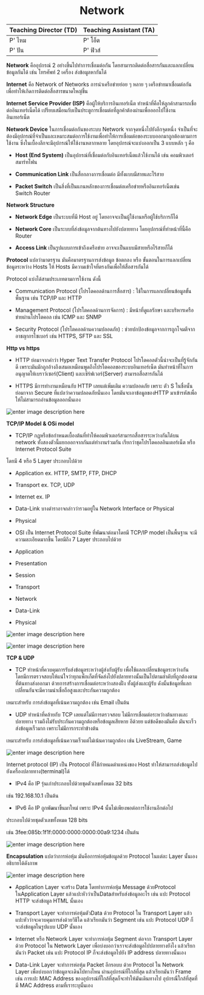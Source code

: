 ﻿<div align="center">
<h1>Network</h1>
</div>

<div align="center">

|Teaching Director (TD) | Teaching Assistant (TA) |
|-------|------|
| P' ไหม | P' โอ็ต |
| P' ปัน | P' ฟิวส์ |

</div>

**Network** 
คืออุปกรณ์ 2 อย่างขึ้นไปทำการเชื่อมต่อกัน โดยสามารถติดต่อสื่อสารกันและแลกเปลี่ยนข้อมูลกันได้ เช่น โทรศัพท์ 2 เครื่อง ส่งข้อมูลหากันได้

**Internet** 
คือ Network of Networks การนำเครือข่ายย่อย ๆ หลาย ๆ เครือข่ายมาเชื่อมต่อกัน เพื่อทำให้เกิดการติดต่อสื่อสารขนาดใหญ่ขึ้น

**Internet Service Provider  (ISP)**
คือผู้ให้บริการอินเทอร์เน็ต ทำหน้าที่คือให้ลูกค้าสามารถเชื่อต่ออินเทอร์เน็ตได้ เปรียบเสมือนกับเป็นประตูการเชื่อมต่อที่ลูกค้าต้องผ่านเพื่อออกไปใช้งานอินเทอร์เน็ต

**Network Device** 
ในการเชื่อมต่อกันของระบบ Network จากจุดหนึ่งไปยังอีกจุดหนึ่ง จำเป็นที่จะต้องมีอุปกรณ์ที่จำเป็นและเหมาะสมต่อการใช้งานเพื่อทำให้การเชื่อมต่อของระบบออกมาถูกต้องตามการใช้งาน ซึ่งในเบื้องลึกจะมีอุปกรณ์ให้ใช้งานหลากหลาย โดยอุปกรณ์จะแบ่งออกเป็น 3 แบบหลัก ๆ คือ

-   **Host (End System)** เป็นอุปกรณ์ที่เชื่อมต่อกับอินเทอร์เน็ตแล้วใช้งานได้ เช่น คอมพิวเตอร์ สมาร์ทโฟน
    
-   **Communication Link** เป็นสื่อกลางการเชื่อมต่อ มีทั้งแบบมีสายและไร้สาย
    
-   **Packet Switch** เป็นสิ่งที่เป็นแกนหลักของการเชื่อมต่อเครือข่ายหรืออินเทอร์เน็ตเช่น Switch Router
    

**Network Structure**

-   **Network Edge** เป็นระบบที่มี Host อยู่ โดยอาจจะเป็นผู้ใช้งานหรือผู้ใช้บริการก็ได้
    
-   **Network Core** เป็นระบบที่ส่งข้อมูลจากต้นทางไปยังปลายทาง โดยอุปกรณ์ที่ทำหน้าที่นี้คือ Router
    
-   **Access Link** เป็นรูปแบบการเข้าถึงเครือข่าย อาจจะเป็นแบบมีสายหรือไร้สายก็ได้

**Protocol**
แปลว่ามาตรฐาน มันคือมาตรฐานการส่งข้อมูล ข้อตกลง หรือ ขั้นตอนในการแลกเปลี่ยนข้อมูลระหว่าง Hosts ให้ Hosts มีความเข้าใจที่ตรงกันเพื่อให้สื่อสารกันได้

  

Protocol แบ่งได้สามประเภทตามการใช้งาน ดังนี้

- Communication Protocol (โปรโตคอลด้านการสื่อสาร) : ใช้ในการแลกเปลี่ยนข้อมูลขั้นพื้นฐาน เช่น TCP/IP และ HTTP

- Management Protocol (โปรโตคอลด้านการจัดการ) : มีหน้าที่ดูแลรักษา และบริหารเครือข่ายผ่านโปรโตคอล เช่น ICMP และ SNMP

- Security Protocol (โปรโตคอลด้านความปลอดภัย) : ช่วยปกป้องข้อมูลจากการถูกโจมตีจากอาชญากรไซเบอร์ เช่น HTTPS, SFTP และ SSL

  
  
  

**Http vs https**

  

- HTTP ย่อมาจากคำว่า Hyper Text Transfer Protocol โปรโตคอลตัวนี้น่าจะเป็นที่รู้จักกันดี เพราะมันมักถูกอ้างถึงเสมอเหมือนพูดถึงโปรโตคอลของระบบอินเทอร์เน็ต มันทำหน้าที่ในการอนุญาตให้เบราว์เซอร์(Client) และเซิร์ฟเวอร์(Server) สามารถสื่อสารกันได้

- HTTPS มีการทำงานเหมือนกับ HTTP เลยแต่เพิ่มเติม ความปลอดภัย เพราะ ตัว S ในชื่อนั้นย่อมาจาก Secure ที่แปลว่าความปลอดภัยนั่นเอง โดยมันจะเอาข้อมูลของHTTP มาเข้ารหัสเพื่อให้ไม่สามารถอ่านข้อมูลออกนั่นเอง

  

![enter image description here](https://cdn.discordapp.com/attachments/962393643988164628/1033043245481087056/unknown.png)

  
  
  

**TCP/IP Model & OSi model**

  

- TCP/IP กฏหรือข้อกำหนดเบื้องต้นที่ทำให้คอมพิวเตอร์สามารถสื่อสารระหว่างกันได้บน network ทั้งสองตัวนี้แยกออกจากกันแต่ทำงานร่วมกัน เรียกว่าชุดโปรโตคอลอินเตอร์เน็ต หรือ Internet Protocol Suite

โดยมี 4 หรือ 5 Layer ประกอบไปด้วย

- Application ex. HTTP, SMTP, FTP, DHCP

- Transport ex. TCP, UDP

- Internet ex. IP

- Data-Link บางตำราอาจกล่าวว่ารวมอยู่ใน Network Interface or Physical

- Physical

- OSI เป็น Internet Protocol Suite ที่พัฒนาต่อมาโดยมี TCP/IP model เป็นพื้นฐาน จะมีความละเอียดมากขึ้น โดยมีถึง 7 Layer ประกอบไปด้วย

- Application

- Presentation

- Session

- Transport

- Network

- Data-Link

- Physical

  

![enter image description here](https://cdn.discordapp.com/attachments/962393643988164628/1033043245992771614/unknown.png)

  

![enter image description here](https://cdn.discordapp.com/attachments/962393643988164628/1033043246659670056/unknown.png)

  
  
  

**TCP & UDP**

  

- TCP ทำหน้าที่ควบคุมการรับส่งข้อมูลระหว่างผู้ส่งกับผู้รับ เพื่อใช้แลกเปลี่ยนข้อมูลระหว่างกัน โดยมีการตรวจสอบให้แน่ใจว่าทุกแพ็กเก็ตที่จัดส่งไปยังปลายทางนั้นเป็นไปตามลำดับที่ถูกต้องตามที่ต้นทางส่งออกมา ด้วยการสร้างการเชื่อมต่อระหว่างสองฝั่ง ทั้งผู้ส่งและผู้รับ ดังนั้นข้อมูลที่แลกเปลี่ยนกันจะมีความน่าเชื่อถือสูงและประกันความถูกต้อง

เหมาะสำหรับ การส่งข้อมูลที่เน้นความถูกต้อง เช่น Email เป็นต้น

- UDP ทำหน้าที่คล้ายกับ TCP เลยแต่ไม่มีการตรวจสอบ ไม่มีการเชื่อมต่อระหว่างต้นทางและปลายทาง รวมถึงไม่รับประกันความถูกต้องหรือข้อมูลเสียหาย อีด้วยย แต่ข้อดีของมันคือ มันจะเร็วส่งข้อมูลเร็วมาก เพราะไม่มีการกระทำข้างต้น

เหมาะสำหรับ การส่งข้อมูลที่เน้นความเร็วแต่ไม่เน้นความถูกต้อง เช่น LiveStream, Game

  

![enter image description here](https://cdn.discordapp.com/attachments/962393643988164628/1033043247150407700/unknown.png)

  
  
  
  
  
  
  
  
  

Internet protocol (IP) เป็น Protocol ที่ใช้กำหนดตำแหน่งของ Host ทำให้สามารถส่งข้อมูลไปยังเครื่องปลายทาง(terminal)ได้

  

- IPv4 คือ IP รุ่นเก่าประกอบไปด้วยชุดตัวเลขทั้งหมด 32 bits

เช่น 192.168.10.1 เป็นต้น

- IPv6 คือ IP ถูกพัฒนาขึ้นมาใหม่ เพราะ IPv4 นั้นไม่เพียงพอต่อการใช้งานอีกต่อไป

ประกอบไปด้วยชุดตัวเลขทั้งหมด 128 bits

เช่น 3fee:085b:1f1f:0000:0000:0000:00a9:1234 เป็นต้น

  

![enter image description here](https://cdn.discordapp.com/attachments/962393643988164628/1033043247540469841/unknown.png)

  
  
  
  

**Encapsulation**
 แปลว่าการห่อหุ้ม มันคือการห่อหุ้มข้อมูลด้วย Protocol ในแต่ละ Layer นั้นเอง อธิบายได้ดังภาพ

  

![enter image description here](https://cdn.discordapp.com/attachments/962393643988164628/1033043245044871228/unknown.png)

  

- Application Layer จะสร้าง Data โดยทำการห่อหุ้ม Message ด้วยProtocol ในApplication Layer แล้วแปะหัวว่าเป็นDataสำหรับส่งข้อมูลอะไร เช่น แปะ Protocol HTTP จะส่งข้อมูล HTML นั้นเอง

  

- Transport Layer จะทำการห่อหุ้มตัวData ด้วย Protocol ใน Transport Layer แล้วแปะหัวว่าจะควบคุมการส่งด้วยวิธีใด แล้วเรียกมันว่า Segment เช่น แปะ Protocol UDP ก็จะส่งข้อมูลในรูปแบบ UDP นั้นเอง

  

- Internet หรือ Network Layer จะทำการห่อหุ้ม Segment ต่อจาก Transport Layer ด้วย Protocol ใน Network Layer เพื่อบ่งบอกว่าเราจะส่งข้อมูลไปปลายทางยังไง แล้วเรียกมันว่า Packet เช่น แปะ Protocol IP ก็จะส่งข้อมูลไปยัง IP address ปลายทางนั้นเอง

  

- Data-Link Layer จะทำการห่อหุ้ม Packet อีกรอบบ ด้วย Protocol ใน Network Layer เพื่อบ่งบอกว่าข้อมูลจะเดินไปทางไหน ผ่านอุปกรณ์​ที่ใกล้ที่สุด แล้วเรียกมันว่า Frame เช่น การเปะ MAC Address ของอุปกรณ์ที่ใกล้ที่สุดก็จะทำให้มันเดินทางไป อุปกรณืใกล้ที่สุดที่มี MAC Address ตามที่เราระบุนั้นเอง

